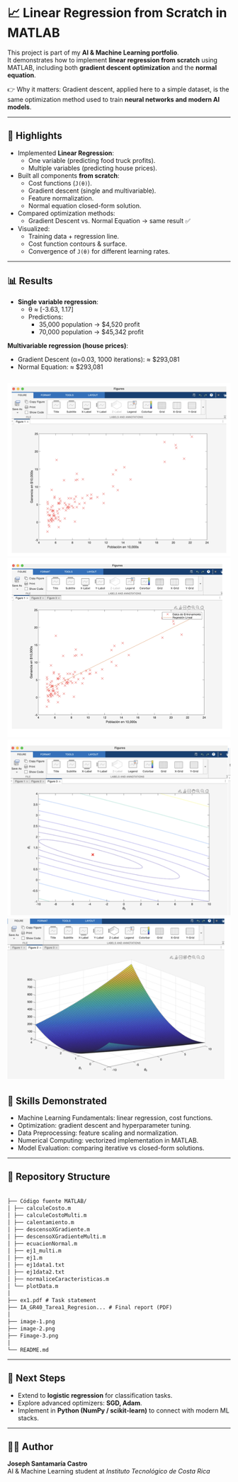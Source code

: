 # 📈 Linear Regression from Scratch in MATLAB

This project is part of my **AI & Machine Learning portfolio**.  
It demonstrates how to implement **linear regression from scratch** using MATLAB, including both **gradient descent optimization** and the **normal equation**.  

👉 Why it matters: Gradient descent, applied here to a simple dataset, is the same optimization method used to train **neural networks and modern AI models**.

---

## 🚀 Highlights
- Implemented **Linear Regression**:
  - One variable (predicting food truck profits).
  - Multiple variables (predicting house prices).
- Built all components **from scratch**:
  - Cost functions (`J(θ)`).
  - Gradient descent (single and multivariable).
  - Feature normalization.
  - Normal equation closed-form solution.
- Compared optimization methods:
  - Gradient Descent vs. Normal Equation → same result ✅
- Visualized:
  - Training data + regression line.
  - Cost function contours & surface.
  - Convergence of `J(θ)` for different learning rates.

---

## 📊 Results
- **Single variable regression**:  
  - θ ≈ [-3.63, 1.17]  
  - Predictions:  
    - 35,000 population → \$4,520 profit  
    - 70,000 population → \$45,342 profit  

**Multivariable regression (house prices)**:  
  - Gradient Descent (α=0.03, 1000 iterations): ≈ \$293,081  
  - Normal Equation: ≈ \$293,081  


![alt text](image.png)
![alt text](image-1.png)
![alt text](image-2.png)
![alt text](image-3.png)
---

## 🧠 Skills Demonstrated
- Machine Learning Fundamentals: linear regression, cost functions.  
- Optimization: gradient descent and hyperparameter tuning.  
- Data Preprocessing: feature scaling and normalization.  
- Numerical Computing: vectorized implementation in MATLAB.  
- Model Evaluation: comparing iterative vs closed-form solutions.  

---

## 📂 Repository Structure

```

├── Código fuente MATLAB/
│ ├── calculeCosto.m
│ ├── calculeCostoMulti.m
│ ├── calentamiento.m
│ ├── descensoXGradiente.m
│ ├── descensoXGradienteMulti.m
│ ├── ecuacionNormal.m
│ ├── ej1_multi.m
│ ├── ej1.m
│ ├── ej1data1.txt
│ ├── ej1data2.txt
│ ├── normaliceCaracteristicas.m
│ └── plotData.m
│
├── ex1.pdf # Task statement
├── IA_GR40_Tarea1_Regresion... # Final report (PDF)
│
├── image-1.png
├── image-2.png
├── Fimage-3.png
│
└── README.md

```
---

## 🔮 Next Steps
- Extend to **logistic regression** for classification tasks.  
- Explore advanced optimizers: **SGD, Adam**.  
- Implement in **Python (NumPy / scikit-learn)** to connect with modern ML stacks.  

---

## 👨‍💻 Author
**Joseph Santamaría Castro**  
AI & Machine Learning student at *Instituto Tecnológico de Costa Rica*  